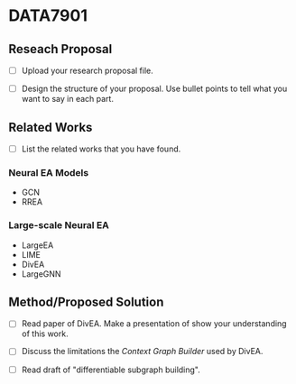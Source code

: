 # DATA7901

## Reseach Proposal
* [ ] Upload your research proposal file.
* [ ] Design the structure of your proposal. Use bullet points to tell what you want to say in each part.


## Related Works

* [ ] List the related works that you have found.

### Neural EA Models
* GCN
* RREA

### Large-scale Neural EA
* LargeEA
* LIME
* DivEA
* LargeGNN

## Method/Proposed Solution
* [ ] Read paper of DivEA. Make a presentation of show your understanding of this work.
* [ ] Discuss the limitations the *Context Graph Builder* used by DivEA.
* [ ] Read draft of "differentiable subgraph building".

